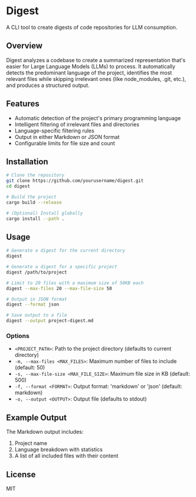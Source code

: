 # Digest

A CLI tool to create digests of code repositories for LLM consumption.

## Overview

Digest analyzes a codebase to create a summarized representation that's easier for Large Language Models (LLMs) to process. It automatically detects the predominant language of the project, identifies the most relevant files while skipping irrelevant ones (like node_modules, .git, etc.), and produces a structured output.

## Features

- Automatic detection of the project's primary programming language
- Intelligent filtering of irrelevant files and directories
- Language-specific filtering rules
- Output in either Markdown or JSON format
- Configurable limits for file size and count

## Installation

```bash
# Clone the repository
git clone https://github.com/yourusername/digest.git
cd digest

# Build the project
cargo build --release

# (Optional) Install globally
cargo install --path .
```

## Usage

```bash
# Generate a digest for the current directory
digest

# Generate a digest for a specific project
digest /path/to/project

# Limit to 20 files with a maximum size of 50KB each
digest --max-files 20 --max-file-size 50

# Output in JSON format
digest --format json

# Save output to a file
digest --output project-digest.md
```

### Options

- `<PROJECT_PATH>`: Path to the project directory (defaults to current directory)
- `-m, --max-files <MAX_FILES>`: Maximum number of files to include (default: 50)
- `-s, --max-file-size <MAX_FILE_SIZE>`: Maximum file size in KB (default: 500)
- `-f, --format <FORMAT>`: Output format: 'markdown' or 'json' (default: markdown)
- `-o, --output <OUTPUT>`: Output file (defaults to stdout)

## Example Output

The Markdown output includes:

1. Project name
2. Language breakdown with statistics
3. A list of all included files with their content

## License

MIT 

